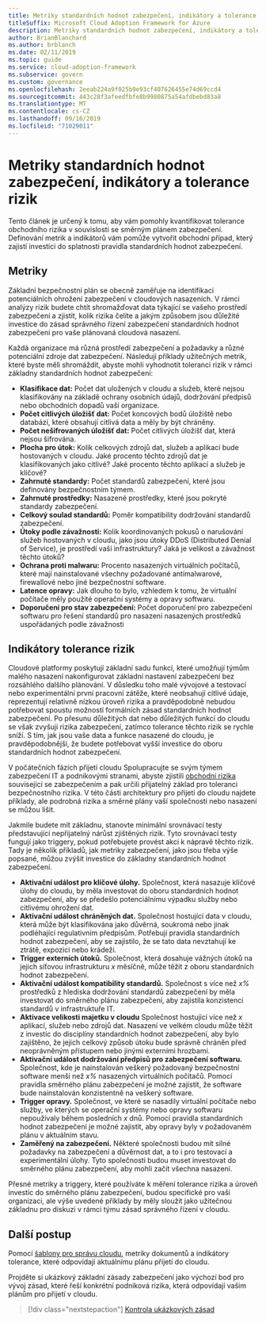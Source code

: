 ```yaml
---
title: Metriky standardních hodnot zabezpečení, indikátory a tolerance rizik
titleSuffix: Microsoft Cloud Adoption Framework for Azure
description: Metriky standardních hodnot zabezpečení, indikátory a tolerance rizik
author: BrianBlanchard
ms.author: brblanch
ms.date: 02/11/2019
ms.topic: guide
ms.service: cloud-adoption-framework
ms.subservice: govern
ms.custom: governance
ms.openlocfilehash: 2eeab224a9f025b9e93cf407626455e74d69ccd4
ms.sourcegitcommit: 443c28f3afeedfbfe8b9980875a54afdbebd83a8
ms.translationtype: MT
ms.contentlocale: cs-CZ
ms.lasthandoff: 09/16/2019
ms.locfileid: "71029011"
---
```

# <a name="security-baseline-metrics-indicators-and-risk-tolerance"></a>Metriky standardních hodnot zabezpečení, indikátory a tolerance rizik

Tento článek je určený k tomu, aby vám pomohly kvantifikovat tolerance obchodního rizika v souvislosti se směrným plánem zabezpečení. Definování metrik a indikátorů vám pomůže vytvořit obchodní případ, který zajistí investici do splatnosti pravidla standardních hodnot zabezpečení.

## <a name="metrics"></a>Metriky

Základní bezpečnostní plán se obecně zaměřuje na identifikaci potenciálních ohrožení zabezpečení v cloudových nasazeních. V rámci analýzy rizik budete chtít shromažďovat data týkající se vašeho prostředí zabezpečení a zjistit, kolik rizika čelíte a jakým způsobem jsou důležité investice do zásad správného řízení zabezpečení standardních hodnot zabezpečení pro vaše plánovaná cloudová nasazení.

Každá organizace má různá prostředí zabezpečení a požadavky a různé potenciální zdroje dat zabezpečení. Následují příklady užitečných metrik, které byste měli shromáždit, abyste mohli vyhodnotit toleranci rizik v rámci základny standardních hodnot zabezpečení:

- **Klasifikace dat:** Počet dat uložených v cloudu a služeb, které nejsou klasifikovány na základě ochrany osobních údajů, dodržování předpisů nebo obchodních dopadů vaší organizace.
- **Počet citlivých úložišť dat:** Počet koncových bodů úložiště nebo databází, které obsahují citlivá data a měly by být chráněny.
- **Počet nešifrovaných úložišť dat:** Počet citlivých úložišť dat, která nejsou šifrována.
- **Plocha pro útok:** Kolik celkových zdrojů dat, služeb a aplikací bude hostovaných v cloudu. Jaké procento těchto zdrojů dat je klasifikovaných jako citlivé? Jaké procento těchto aplikací a služeb je klíčové?
- **Zahrnuté standardy:** Počet standardů zabezpečení, které jsou definovány bezpečnostním týmem.
- **Zahrnuté prostředky:** Nasazené prostředky, které jsou pokryté standardy zabezpečení.
- **Celkový soulad standardů:** Poměr kompatibility dodržování standardů zabezpečení.
- **Útoky podle závažnosti:** Kolik koordinovaných pokusů o narušování služeb hostovaných v cloudu, jako jsou útoky DDoS (Distributed Denial of Service), je prostředí vaší infrastruktury? Jaká je velikost a závažnost těchto útoků?
- **Ochrana proti malwaru:** Procento nasazených virtuálních počítačů, které mají nainstalované všechny požadované antimalwarové, firewallové nebo jiné bezpečnostní software.
- **Latence opravy:** Jak dlouho to bylo, vzhledem k tomu, že virtuální počítače měly použité operační systémy a opravy softwaru.
- **Doporučení pro stav zabezpečení:** Počet doporučení pro zabezpečení softwaru pro řešení standardů pro nasazení nasazených prostředků uspořádaných podle závažnosti

## <a name="risk-tolerance-indicators"></a>Indikátory tolerance rizik

Cloudové platformy poskytují základní sadu funkcí, které umožňují týmům malého nasazení nakonfigurovat základní nastavení zabezpečení bez rozsáhlého dalšího plánování. V důsledku toho malé vývojové a testovací nebo experimentální první pracovní zátěže, které neobsahují citlivé údaje, reprezentují relativně nízkou úroveň rizika a pravděpodobně nebudou potřebovat spoustu možností formálních zásad standardních hodnot zabezpečení. Po přesunu důležitých dat nebo důležitých funkcí do cloudu se však zvyšují rizika zabezpečení, zatímco tolerance těchto rizik se rychle sníží. S tím, jak jsou vaše data a funkce nasazené do cloudu, je pravděpodobnější, že budete potřebovat vyšší investice do oboru standardních hodnot zabezpečení.

V počátečních fázích přijetí cloudu Spolupracujte se svým týmem zabezpečení IT a podnikovými stranami, abyste zjistili [obchodní rizika](./business-risks.md) související se zabezpečením a pak určili přijatelný základ pro toleranci bezpečnostního rizika. V této části architektury pro přijetí do cloudu najdete příklady, ale podrobná rizika a směrné plány vaší společnosti nebo nasazení se můžou lišit.

Jakmile budete mít základnu, stanovte minimální srovnávací testy představující nepřijatelný nárůst zjištěných rizik. Tyto srovnávací testy fungují jako triggery, pokud potřebujete provést akci k nápravě těchto rizik. Tady je několik příkladů, jak metriky zabezpečení, jako jsou třeba výše popsané, můžou zvýšit investice do základny standardních hodnot zabezpečení.

- **Aktivační událost pro klíčové úlohy.** Společnost, která nasazuje klíčové úlohy do cloudu, by měla investovat do oboru standardních hodnot zabezpečení, aby se předešlo potenciálnímu výpadku služby nebo citlivému ohrožení dat.
- **Aktivační událost chráněných dat.** Společnost hostující data v cloudu, která může být klasifikována jako důvěrná, soukromá nebo jinak podléhající regulativním předpisům. Potřebují pravidla standardních hodnot zabezpečení, aby se zajistilo, že se tato data nevztahují ke ztrátě, expozici nebo krádeži.
- **Trigger externích útoků.** Společnost, která dosahuje vážných útoků na jejich síťovou infrastrukturu _x_ měsíčně, může těžit z oboru standardních hodnot zabezpečení.
- **Aktivační událost kompatibility standardů.** Společnost s více než _x%_ prostředků z hlediska dodržování standardů zabezpečení by měla investovat do směrného plánu zabezpečení, aby zajistila konzistenci standardů v infrastruktuře IT.
- **Aktivace velikosti majetku v cloudu** Společnost hostující více než _x_ aplikací, služeb nebo zdrojů dat. Nasazení ve velkém cloudu může těžit z investic do disciplíny standardních hodnot zabezpečení, aby bylo zajištěno, že jejich celkový způsob útoku bude správně chráněn před neoprávněným přístupem nebo jinými externími hrozbami.
- **Aktivační událost dodržování předpisů pro zabezpečení softwaru.** Společnost, kde je nainstalován veškerý požadovaný bezpečnostní software menší než _x%_ nasazených virtuálních počítačů. Pomocí pravidla směrného plánu zabezpečení je možné zajistit, že software bude nainstalován konzistentně na veškerý software.
- **Trigger opravy.** Společnost, ve které se nasadily virtuální počítače nebo služby, ve kterých se operační systémy nebo opravy softwaru nepoužívaly během posledních _x_ dnů. Pomocí pravidla standardních hodnot zabezpečení je možné zajistit, aby opravy byly v požadovaném plánu v aktuálním stavu.
- **Zaměřený na zabezpečení.** Některé společnosti budou mít silné požadavky na zabezpečení a důvěrnost dat, a to i pro testovací a experimentální úlohy. Tyto společnosti budou muset investovat do směrného plánu zabezpečení, aby mohli začít všechna nasazení.

Přesné metriky a triggery, které používáte k měření tolerance rizika a úroveň investic do směrného plánu zabezpečení, budou specifické pro vaši organizaci, ale výše uvedené příklady by měly sloužit jako užitečnou základnu pro diskuzi v rámci týmu zásad správného řízení v cloudu.

## <a name="next-steps"></a>Další postup

Pomocí [šablony pro správu cloudu](./template.md), metriky dokumentů a indikátory tolerance, které odpovídají aktuálnímu plánu přijetí do cloudu.

Projděte si ukázkový základní zásady zabezpečení jako výchozí bod pro vývoj zásad, které řeší konkrétní podniková rizika, která odpovídají vašim plánům pro přijetí v cloudu.

> [!div class="nextstepaction"]
> [Kontrola ukázkových zásad](./policy-statements.md)
